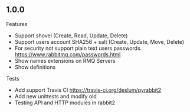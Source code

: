 1.0.0
----------------
Features
  - Support shovel (Create, Read, Update, Delete)
  - Support users account SHA256 + salt (Create, Update, Move, Delete)
  - For security not support plain text users passwords. https://www.rabbitmq.com/passwords.html
  - Show names extensions on RMQ Servers
  - Show definitions
  
Tests
  - Add support Travis CI https://travis-ci.org/deslum/pyrabbit2
  - Add new unittests and modify old
  - Testing API and HTTP modules in rabbit2
